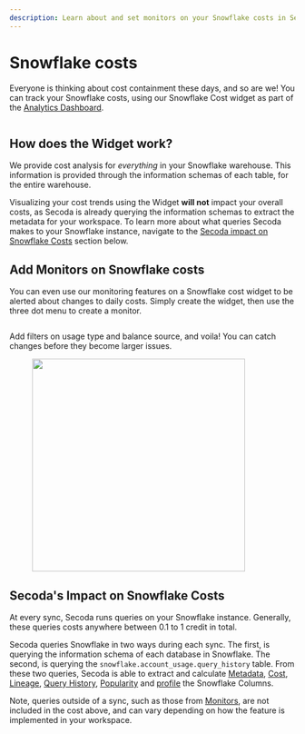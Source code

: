 ```yaml
---
description: Learn about and set monitors on your Snowflake costs in Secoda
---
```


# Snowflake costs

Everyone is thinking about cost containment these days, and so are we! You can track your Snowflake costs, using our Snowflake Cost widget as part of the [Analytics Dashboard](../../../features/analytics-dashboard.md).

<figure><img src="../../../.gitbook/assets/Kapture 2024-01-17 at 10.57.36 (1).gif" alt=""><figcaption></figcaption></figure>

## How does the Widget work?

We provide cost analysis for _everything_ in your Snowflake warehouse. This information is provided through the information schemas of each table, for the entire warehouse.&#x20;

Visualizing your cost trends using the Widget **will not** impact your overall costs, as Secoda is already querying the information schemas to extract the metadata for your workspace. To learn more about what queries Secoda makes to your Snowflake instance, navigate to the [Secoda impact on Snowflake Costs](snowflake-costs.md#secodas-impact-on-snowflake-costs) section below.&#x20;

## Add Monitors on Snowflake costs

You can even use our monitoring features on a Snowflake cost widget to be alerted about changes to daily costs. Simply create the widget, then use the three dot menu to create a monitor.

<figure><img src="../../../.gitbook/assets/Screenshot 2023-12-28 at 4.21.09 PM.png" alt=""><figcaption></figcaption></figure>

Add filters on usage type and balance source, and voila! You can catch changes before they become larger issues.

<div align="left">

<figure><img src="../../../.gitbook/assets/Screenshot 2023-12-27 at 2.17.19 PM.png" alt="" width="375"><figcaption></figcaption></figure>

</div>

## Secoda's Impact on Snowflake Costs

At every sync, Secoda runs queries on your Snowflake instance. Generally, these queries costs anywhere between 0.1 to 1 credit in total.

Secoda queries Snowflake in two ways during each sync. The first, is querying the information schema of each database in Snowflake. The second, is querying the `snowflake.account_usage.query_history` table. From these two queries, Secoda is able to extract and calculate [Metadata](snowflake-metadata/), [Cost](../../../features/analytics-dashboard.md), [Lineage](../../../features/data-lineage.md), [Query History](../../../features/queries/), [Popularity](../../../features/popularity.md) and [profile](../../../features/column-profiling.md) the Snowflake Columns.&#x20;

Note, queries outside of a sync, such as those from [Monitors](../../../features/monitoring.md), are not included in the cost above, and can vary depending on how the feature is implemented in your workspace.&#x20;
